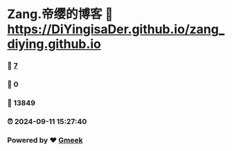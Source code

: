 # Zang.帝缨的博客 :link: https://DiYingisaDer.github.io/zang_diying.github.io 
### :page_facing_up: [7](https://DiYingisaDer.github.io/zang_diying.github.io/tag.html) 
### :speech_balloon: 0 
### :hibiscus: 13849 
### :alarm_clock: 2024-09-11 15:27:40 
### Powered by :heart: [Gmeek](https://github.com/Meekdai/Gmeek)
